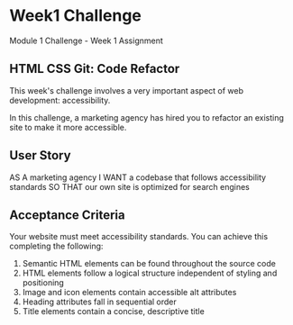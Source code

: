 # Week1 Challenge 
Module 1 Challenge - Week 1 Assignment

## HTML CSS Git: Code Refactor 


This week's challenge involves a very important aspect of web development: accessibility.

In this challenge, a marketing agency has hired you to refactor an existing site to make it more accessible.

## User Story
AS A marketing agency
I WANT a codebase that follows accessibility standards
SO THAT our own site is optimized for search engines

## Acceptance Criteria
Your website must meet accessibility standards. You can achieve this completing the following:

1. Semantic HTML elements can be found throughout the source code
2. HTML elements follow a logical structure independent of styling and positioning
3. Image and icon elements contain accessible alt attributes
4. Heading attributes fall in sequential order
5. Title elements contain a concise, descriptive title